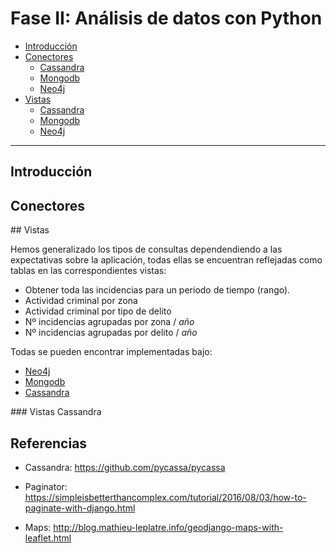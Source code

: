 # Fase II: Análisis de datos con Python

* [Introducción](#introducción)
* [Conectores](#conectores)
  * [Cassandra](#cassandra)
  * [Mongodb](#mongodb)
  * [Neo4j](#neo4j)
* [Vistas](#vistas)
  * [Cassandra](#vistas-cassandra)
  * [Mongodb](#vistas-mongo)
  * [Neo4j](#vistas-neo4j)

----

## Introducción


## Conectores


## Vistas

Hemos generalizado los tipos de consultas dependendiendo a las expectativas sobre la aplicación, 
todas ellas se encuentran reflejadas como tablas en las correspondientes vistas:

* Obtener toda las incidencias para un periodo de tiempo (rango). 
* Actividad criminal por zona
* Actividad criminal por tipo de delito
* Nº incidencias agrupadas por zona / *año*
* Nº incidencias agrupadas por delito / *año*

Todas se pueden encontrar implementadas bajo:

* [Neo4j](neo4j/readme.md#vistas)
* [Mongodb](mongodb/readme.md#vistas)
* [Cassandra](cassandra/readme.md#vistas)

### Vistas Cassandra







## Referencias

* Cassandra: https://github.com/pycassa/pycassa

* Paginator: https://simpleisbetterthancomplex.com/tutorial/2016/08/03/how-to-paginate-with-django.html

* Maps: http://blog.mathieu-leplatre.info/geodjango-maps-with-leaflet.html
